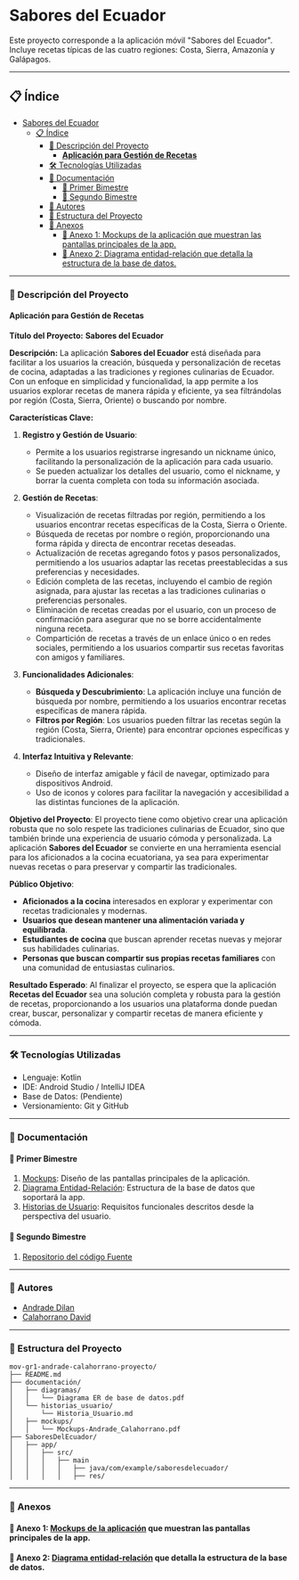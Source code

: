 # Sabores del Ecuador
Este proyecto corresponde a la aplicación móvil "Sabores del Ecuador". Incluye recetas típicas de las cuatro regiones: Costa, Sierra, Amazonía y Galápagos.

---

## 📋 Índice
- [Sabores del Ecuador](#sabores-del-ecuador)
  - [📋 Índice](#-índice)
    - [📖 Descripción del Proyecto](#-descripción-del-proyecto)
      - [**Aplicación para Gestión de Recetas**](#aplicación-para-gestión-de-recetas)
    - [🛠️ Tecnologías Utilizadas](#️-tecnologías-utilizadas)
    - [📄 Documentación](#-documentación)
      - [📑 Primer Bimestre](#-primer-bimestre)
      - [🚀 Segundo Bimestre](#-segundo-bimestre)
    - [👥 Autores](#-autores)
    - [📂 Estructura del Proyecto](#-estructura-del-proyecto)
    - [📎 Anexos](#-anexos)
      - [📌 Anexo 1: Mockups de la aplicación que muestran las pantallas principales de la app.](#-anexo-1-mockups-de-la-aplicación-que-muestran-las-pantallas-principales-de-la-app)
      - [📌 Anexo 2: Diagrama entidad-relación que detalla la estructura de la base de datos.](#-anexo-2-diagrama-entidad-relación-que-detalla-la-estructura-de-la-base-de-datos)
---

### 📖 Descripción del Proyecto

#### **Aplicación para Gestión de Recetas**

**Título del Proyecto:** **Sabores del Ecuador**

**Descripción:**
La aplicación **Sabores del Ecuador** está diseñada para facilitar a los usuarios la creación, búsqueda y personalización de recetas de cocina, adaptadas a las tradiciones y regiones culinarias de Ecuador. Con un enfoque en simplicidad y funcionalidad, la app permite a los usuarios explorar recetas de manera rápida y eficiente, ya sea filtrándolas por región (Costa, Sierra, Oriente) o buscando por nombre.

**Características Clave:**
1. **Registro y Gestión de Usuario**:
   - Permite a los usuarios registrarse ingresando un nickname único, facilitando la personalización de la aplicación para cada usuario.
   - Se pueden actualizar los detalles del usuario, como el nickname, y borrar la cuenta completa con toda su información asociada.
   
2. **Gestión de Recetas**:
   - Visualización de recetas filtradas por región, permitiendo a los usuarios encontrar recetas específicas de la Costa, Sierra o Oriente.
   - Búsqueda de recetas por nombre o región, proporcionando una forma rápida y directa de encontrar recetas deseadas.
   - Actualización de recetas agregando fotos y pasos personalizados, permitiendo a los usuarios adaptar las recetas preestablecidas a sus preferencias y necesidades.
   - Edición completa de las recetas, incluyendo el cambio de región asignada, para ajustar las recetas a las tradiciones culinarias o preferencias personales.
   - Eliminación de recetas creadas por el usuario, con un proceso de confirmación para asegurar que no se borre accidentalmente ninguna receta.
   - Compartición de recetas a través de un enlace único o en redes sociales, permitiendo a los usuarios compartir sus recetas favoritas con amigos y familiares.

3. **Funcionalidades Adicionales**:
   - **Búsqueda y Descubrimiento**: La aplicación incluye una función de búsqueda por nombre, permitiendo a los usuarios encontrar recetas específicas de manera rápida.
   - **Filtros por Región**: Los usuarios pueden filtrar las recetas según la región (Costa, Sierra, Oriente) para encontrar opciones específicas y tradicionales.
   
4. **Interfaz Intuitiva y Relevante**:
   - Diseño de interfaz amigable y fácil de navegar, optimizado para dispositivos Android.
   - Uso de iconos y colores para facilitar la navegación y accesibilidad a las distintas funciones de la aplicación.

**Objetivo del Proyecto**:
El proyecto tiene como objetivo crear una aplicación robusta que no solo respete las tradiciones culinarias de Ecuador, sino que también brinde una experiencia de usuario cómoda y personalizada. La aplicación **Sabores del Ecuador** se convierte en una herramienta esencial para los aficionados a la cocina ecuatoriana, ya sea para experimentar nuevas recetas o para preservar y compartir las tradicionales.

**Público Objetivo**:
- **Aficionados a la cocina** interesados en explorar y experimentar con recetas tradicionales y modernas.
- **Usuarios que desean mantener una alimentación variada y equilibrada**.
- **Estudiantes de cocina** que buscan aprender recetas nuevas y mejorar sus habilidades culinarias.
- **Personas que buscan compartir sus propias recetas familiares** con una comunidad de entusiastas culinarios.

**Resultado Esperado**:
Al finalizar el proyecto, se espera que la aplicación **Recetas del Ecuador** sea una solución completa y robusta para la gestión de recetas, proporcionando a los usuarios una plataforma donde puedan crear, buscar, personalizar y compartir recetas de manera eficiente y cómoda.


---

### 🛠️ Tecnologías Utilizadas
- Lenguaje: Kotlin
- IDE: Android Studio / IntelliJ IDEA
- Base de Datos: (Pendiente)
- Versionamiento: Git y GitHub

---

### 📄 Documentación
#### 📑 Primer Bimestre
1. [Mockups](documentacion/mockups/Mockups-Andrade_Calahorrano.pdf): Diseño de las pantallas principales de la aplicación.
2. [Diagrama Entidad-Relación](documentacion/diagramas/Diagrama%20ER%20de%20base%20de%20datos.pdf): Estructura de la base de datos que soportará la app.
3. [Historias de Usuario](documentacion/historias_usuarios/Historia_Usuario.md): Requisitos funcionales descritos desde la perspectiva del usuario.

#### 🚀 Segundo Bimestre
1. [Repositorio del código Fuente](SaboresDelEcuador/app/)

---

### 👥 Autores
- [Andrade Dilan](https://github.com/DilanAndrade007)
- [Calahorrano David](https://github.com/DevTDavicho)

---

### 📂 Estructura del Proyecto

```plaintext
mov-gr1-andrade-calahorrano-proyecto/
├── README.md
├── documentación/
│   ├── diagramas/
│   │   └── Diagrama ER de base de datos.pdf
│   └── historias_usuario/
│       └── Historia_Usuario.md
│   ├── mockups/
│   │   └── Mockups-Andrade_Calahorrano.pdf
├── SaboresDelEcuador/
│   ├── app/
│   │   ├── src/
│   │   │   ├── main
│   │   │   │   ├── java/com/example/saboresdelecuador/
│   │   │   │   ├── res/
```

---

### 📎 Anexos
#### 📌 Anexo 1: [Mockups de la aplicación](https://www.figma.com/proto/E8mU8C5zzF4MmL4pPSbcib/Mockups-Andrade_Calahorrano?node-id=62-2&node-type=canvas&t=0BizFTZlPV9zfQfI-1&scaling=scale-down&content-scaling=fixed&page-id=0%3A1&starting-point-node-id=10%3A5) que muestran las pantallas principales de la app.
#### 📌 Anexo 2: [Diagrama entidad-relación](https://lucid.app/lucidchart/fc3c0583-50c2-4a49-aeee-1467742b36a6/edit?viewport_loc=-501%2C-450%2C5120%2C2388%2C0_0&invitationId=inv_3b65949a-7f4e-4060-8cfb-0beafcd4c02d) que detalla la estructura de la base de datos.